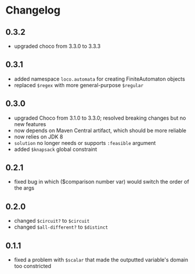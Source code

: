 # Changelog

## 0.3.2
- upgraded choco from 3.3.0 to 3.3.3

## 0.3.1
- added namespace `loco.automata` for creating FiniteAutomaton objects
- replaced `$regex` with more general-purpose `$regular`

## 0.3.0
- upgraded Choco from 3.1.0 to 3.3.0; resolved breaking changes but no new features
- now depends on Maven Central artifact, which should be more reliable
- now relies on JDK 8
- `solution` no longer needs or supports `:feasible` argument
- added `$knapsack` global constraint

## 0.2.1
- fixed bug in which ($comparison number var) would switch the order of the args

## 0.2.0
- changed `$circuit?` to `$circuit`
- changed `$all-different?` to `$distinct`

## 0.1.1
- fixed a problem with `$scalar` that made the outputted variable's domain too constricted
